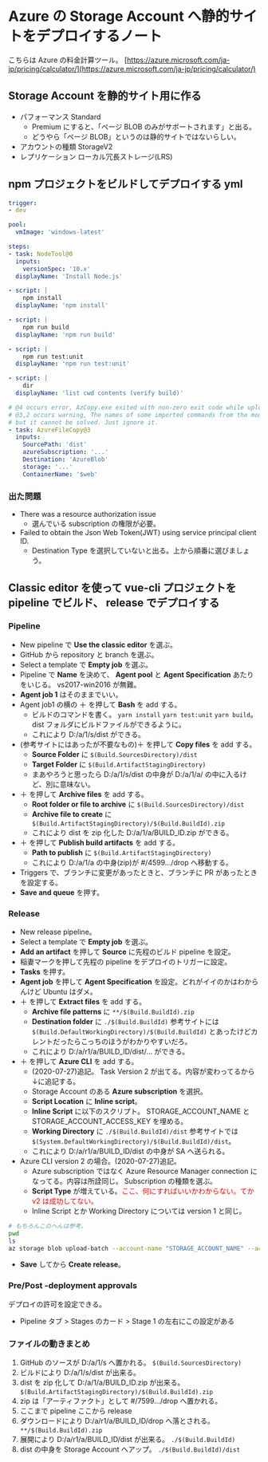 Azure の Storage Account へ静的サイトをデプロイするノート
===

こちらは Azure の料金計算ツール。 [https://azure.microsoft.com/ja-jp/pricing/calculator/](https://azure.microsoft.com/ja-jp/pricing/calculator/)

## Storage Account を静的サイト用に作る

- パフォーマンス Standard
    - Premium にすると、「ページ BLOB のみがサポートされます」と出る。
    - どうやら「ページ BLOB」というのは静的サイトではないらしい。
- アカウントの種類  StorageV2
- レプリケーション ローカル冗長ストレージ(LRS)

## npm プロジェクトをビルドしてデプロイする yml

```yaml
trigger:
- dev

pool:
  vmImage: 'windows-latest'

steps:
- task: NodeTool@0
  inputs:
    versionSpec: '10.x'
  displayName: 'Install Node.js'

- script: |
    npm install
  displayName: 'npm install'

- script: |
    npm run build
  displayName: 'npm run build'

- script: |
    npm run test:unit
  displayName: 'npm run test:unit'

- script: |
    dir
  displayName: 'list cwd contents (verify build)'

# @4 occurs error, AzCopy.exe exited with non-zero exit code while uploading files to blob storage
# @3,2 occurs warning, The names of some imported commands from the module 'AzureRM.Websites' include unapproved verbs that might make them less discoverable
# but it cannot be solved. Just ignore it.
- task: AzureFileCopy@3
  inputs:
    SourcePath: 'dist'
    azureSubscription: '...'
    Destination: 'AzureBlob'
    storage: '...'
    ContainerName: '$web'
```

### 出た問題

- There was a resource authorization issue
    - 選んでいる subscription の権限が必要。
- Failed to obtain the Json Web Token(JWT) using service principal client ID.
    - Destination Type を選択していないと出る。上から順番に選びましょう。

## Classic editor を使って vue-cli プロジェクトを pipeline でビルド、 release でデプロイする

### Pipeline

- New pipeline で **Use the classic editor** を選ぶ。
- GitHub から repository と branch を選ぶ。
- Select a template で **Empty job** を選ぶ。
- Pipeline で **Name** を決めて、 **Agent pool** と **Agent Specification** あたりをいじる。 vs2017-win2016 が無難。
- **Agent job 1** はそのままでいい。
- Agent job1 の横の ＋ を押して **Bash** を add する。
    - ビルドのコマンドを書く。 `yarn install` `yarn test:unit` `yarn build`。 dist フォルダにビルドファイルができるように。
    - これにより D:/a/1/s/dist ができる。
- (参考サイトにはあったが不要なもの)＋ を押して **Copy files** を add する。
    - **Source Folder** に `$(Build.SourcesDirectory)/dist`
    - **Target Folder** に `$(Build.ArtifactStagingDirectory)`
    - まあやろうと思ったら D:/a/1/s/dist の中身が D:/a/1/a/ の中に入るけど、別に意味ない。
- ＋ を押して **Archive files** を add する。
    - **Root folder or file to archive** に `$(Build.SourcesDirectory)/dist`
    - **Archive file to create** に `$(Build.ArtifactStagingDirectory)/$(Build.BuildId).zip`
    - これにより dist を zip 化した D:/a/1/a/BUILD_ID.zip ができる。
- ＋ を押して **Publish build artifacts** を add する。
    - **Path to publish** に `$(Build.ArtifactStagingDirectory)`
    - これにより D:/a/1/a の中身(zip)が #/4599.../drop へ移動する。
- Triggers で、ブランチに変更があったときと、ブランチに PR があったときを設定する。
- **Save and queue** を押す。

### Release

- New release pipeline。
- Select a template で **Empty job** を選ぶ。
- **Add an artifact** を押して **Source** に先程のビルド pipeline を設定。
- 稲妻マークを押して先程の pipeline をデプロイのトリガーに設定。
- **Tasks** を押す。
- **Agent job** を押して **Agent Specification** を設定。どれがイイのかはわからんけど Ubuntu はダメ。
- ＋ を押して **Extract files** を add する。
    - **Archive file patterns** に `**/$(Build.BuildId).zip`
    - **Destination folder** に `./$(Build.BuildId)` 参考サイトには `$(Build.DefaultWorkingDirectory)/$(Build.BuildId)` とあったけどカレントだったらこっちのほうがわかりやすいだろ。
    - これにより D:/a/r1/a/BUILD_ID/dist/... ができる。
- ＋ を押して **Azure CLI** を add する。
    - (2020-07-27)追記。 Task Version 2 が出てる。内容が変わってるから↓に追記する。
    - Storage Account のある **Azure subscription** を選択。
    - **Script Location** に **Inline script**。
    - **Inline Script** に以下のスクリプト。 STORAGE_ACCOUNT_NAME と STORAGE_ACCOUNT_ACCESS_KEY を埋める。
    - **Working Directory** に `./$(Build.BuildId)/dist` 参考サイトでは `$(System.DefaultWorkingDirectory)/$(Build.BuildId)/dist`。
    - これにより D:/a/r1/a/BUILD_ID/dist の中身が SA へ送られる。
- Azure CLI version 2 の場合。(2020-07-27)追記。
    - Azure subscription ではなく Azure Resource Manager connection になってる。内容は所詮同じ。 Subscription の種類を選ぶ。
    - **Script Type** が増えている。<span style="color: red">ここ、何にすればいいかわからない。てか v2 は成功してない。</span>
    - Inline Script とか Working Directory については version 1 と同じ。

```bash
# もちろんこのへんは参考。
pwd
ls
az storage blob upload-batch --account-name "STORAGE_ACCOUNT_NAME" --account-key "STORAGE_ACCOUNT_ACCESS_KEY" --destination "$web" --source ./
```

- **Save** してから **Create release**。

### Pre/Post -deployment approvals

デプロイの許可を設定できる。

- Pipeline タブ > Stages のカード > Stage 1 の左右にこの設定がある

### ファイルの動きまとめ

1. GitHub のソースが D:/a/1/s へ置かれる。 `$(Build.SourcesDirectory)`
1. ビルドにより D:/a/1/s/dist が出来る。
1. dist を zip 化して D:/a/1/a/BUILD_ID.zip が出来る。 `$(Build.ArtifactStagingDirectory)/$(Build.BuildId).zip`
1. zip は「アーティファクト」として #/7599.../drop へ置かれる。
1. ここまで pipeline ここから release
1. ダウンロードにより D:/a/r1/a/BUILD_ID/drop へ落とされる。 `**/$(Build.BuildId).zip`
1. 展開により D:/a/r1/a/BUILD_ID/dist が出来る。 `./$(Build.BuildId)`
1. dist の中身を Storage Account へアップ。 `./$(Build.BuildId)/dist`
